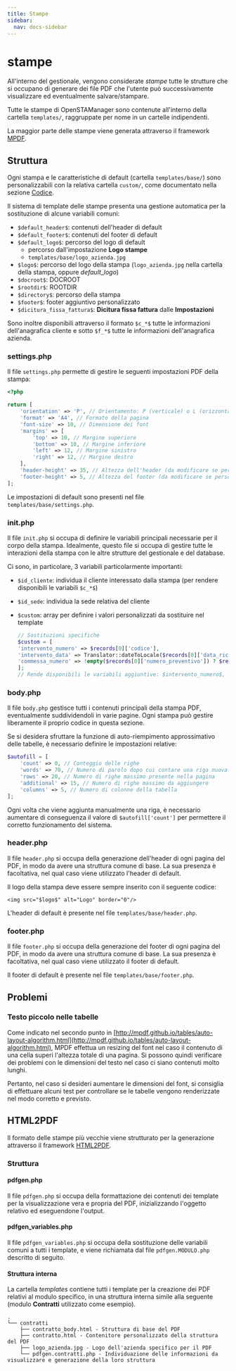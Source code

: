 ```yaml
---
title: Stampe
sidebar:
  nav: docs-sidebar
---
```


# stampe

All'interno del gestionale, vengono considerate _stampe_ tutte le strutture che si occupano di generare dei file PDF che l'utente può successivamente visualizzare ed eventualmente salvare/stampare.

Tutte le stampe di OpenSTAManager sono contenute all'interno della cartella `templates/`, raggruppate per nome in un cartelle indipendenti.

La maggior parte delle stampe viene generata attraverso il framework [MPDF](https://github.com/mpdf/mpdf).

## Struttura

Ogni stampa e le caratteristiche di default \(cartella `templates/base/`\) sono personalizzabili con la relativa cartella `custom/`, come documentato nella sezione [Codice](../base/code.md).

Il sistema di template delle stampe presenta una gestione automatica per la sostituzione di alcune variabili comuni:

* `$default_header$`: contenuti dell'header di default
* `$default_footer$`: contenuti del footer di default
* `$default_logo$`: percorso del logo di default
  * percorso dall'impostazione **Logo stampe**
  * `templates/base/logo_azienda.jpg`
* `$logo$`: percorso del logo della stampa \(`logo_azienda.jpg` nella cartella della stampa, oppure $default\_logo$\)
* `$docroot$`: DOCROOT
* `$rootdir$`: ROOTDIR
* `$directory$`: percorso della stampa
* `$footer$`: footer aggiuntivo personalizzato
* `$dicitura_fissa_fattura$`: **Dicitura fissa fattura** dalle **Impostazioni**

Sono inoltre disponibili attraverso il formato `$c_*$` tutte le informazioni dell'anagrafica cliente e sotto `$f_*$` tutte le informazioni dell'anagrafica azienda.

### settings.php

Il file `settings.php` permette di gestire le seguenti impostazioni PDF della stampa:

```php
<?php

return [
    'orientation' => 'P', // Orientamento: P (verticale) o L (orizzontale)
    'format' => 'A4', // Formato della pagina
    'font-size' => 10, // Dimensione dei font
    'margins' => [
        'top' => 10, // Margine superiore
        'bottom' => 10, // Margine inferiore
        'left' => 12, // Margine sinistro
        'right' => 12, // Margine destro
    ],
    'header-height' => 35, // Altezza dell'header (da modificare se personalizzato)
    'footer-height' => 5, // Altezza del footer (da modificare se personalizzato)
];
```

Le impostazioni di default sono presenti nel file `templates/base/settings.php`.

### init.php

Il file `init.php` si occupa di definire le variabili principali necessarie per il corpo della stampa. Idealmente, questo file si occupa di gestire tutte le interazioni della stampa con le altre strutture del gestionale e del database.

Ci sono, in particolare, 3 variabili particolarmente importanti:

* `$id_cliente`: individua il cliente interessato dalla stampa \(per rendere disponibili le variabili `$c_*$`\)
* `$id_sede`: individua la sede relativa del cliente
* `$custom`: array per definire i valori personalizzati da sostituire nel template

  ```php
  // Sostituzioni specifiche
  $custom = [
  'intervento_numero' => $records[0]['codice'],
  'intervento_data' => Translator::dateToLocale($records[0]['data_richiesta']),
  'commessa_numero' => !empty($records[0]['numero_preventivo']) ? $records[0]['codice'] : '&nbsp;',
  ];
  // Rende disponibili le variabili aggiuntive: $intervento_numero$, $intervento_data$, $commessa_numero$.
  ```

### body.php

Il file `body.php` gestisce tutti i contenuti principali della stampa PDF, eventualmente suddividendoli in varie pagine. Ogni stampa può gestire liberamente il proprio codice in questa sezione.

Se si desidera sfruttare la funzione di auto-riempimento approssimativo delle tabelle, è necessario definire le impostazioni relative:

```php
$autofill = [
    'count' => 0, // Conteggio delle righe
    'words' => 70, // Numero di parolo dopo cui contare una riga nuova
    'rows' => 20, // Numero di righe massimo presente nella pagina
    'additional' => 15, // Numero di righe massimo da aggiungere
    'columns' => 5, // Numero di colonne della tabella
];
```

Ogni volta che viene aggiunta manualmente una riga, è necessario aumentare di conseguenza il valore di `$autofill['count']` per permettere il corretto funzionamento del sistema.

### header.php

Il file `header.php` si occupa della generazione dell'header di ogni pagina del PDF, in modo da avere una struttura comune di base. La sua presenza è facoltativa, nel qual caso viene utilizzato l'header di default.

Il logo della stampa deve essere sempre inserito con il seguente codice:

```markup
<img src="$logo$" alt="Logo" border="0"/>
```

L'header di default è presente nel file `templates/base/header.php`.

### footer.php

Il file `footer.php` si occupa della generazione del footer di ogni pagina del PDF, in modo da avere una struttura comune di base. La sua presenza è facoltativa, nel qual caso viene utilizzato il footer di default.

Il footer di default è presente nel file `templates/base/footer.php`.

## Problemi

### Testo piccolo nelle tabelle

Come indicato nel secondo punto in [http://mpdf.github.io/tables/auto-layout-algorithm.html](http://mpdf.github.io/tables/auto-layout-algorithm.html), MPDF effettua un resizing del font nel caso il contenuto di una cella superi l'altezza totale di una pagina. Si possono quindi verificare dei problemi con le dimensioni del testo nel caso ci siano contenuti molto lunghi.

Pertanto, nel caso si desideri aumentare le dimensioni del font, si consiglia di effettuare alcuni test per controllare se le tabelle vengono renderizzate nel modo corretto e previsto.

## HTML2PDF

Il formato delle stampe più vecchie viene strutturato per la generazione attraverso il framework [HTML2PDF](https://github.com/spipu/html2pdf).

### Struttura

#### pdfgen.php

Il file `pdfgen.php` si occupa della formattazione dei contenuti dei template per la visualizzazione vera e propria del PDF, inizializzando l'oggetto relativo ed eseguendone l'output.

#### pdfgen\_variables.php

Il file `pdfgen_variables.php` si occupa della sostituzione delle variabili comuni a tutti i template, e viene richiamata dal file `pdfgen.MODULO.php` descritto di seguito.

#### Struttura interna

La cartella _templates_ contiene tutti i template per la creazione dei PDF relativi al modulo specifico, in una struttura interna simile alla seguente \(modulo **Contratti** utilizzato come esempio\).

```text
.
└── contratti
    ├── contratto_body.html - Struttura di base del PDF
    ├── contratto.html - Contenitore personalizzato della struttura del PDF
    ├── logo_azienda.jpg - Logo dell'azienda specifico per il PDF
    └── pdfgen.contratti.php - Individuazione delle informazioni da visualizzare e generazione della loro struttura
```

